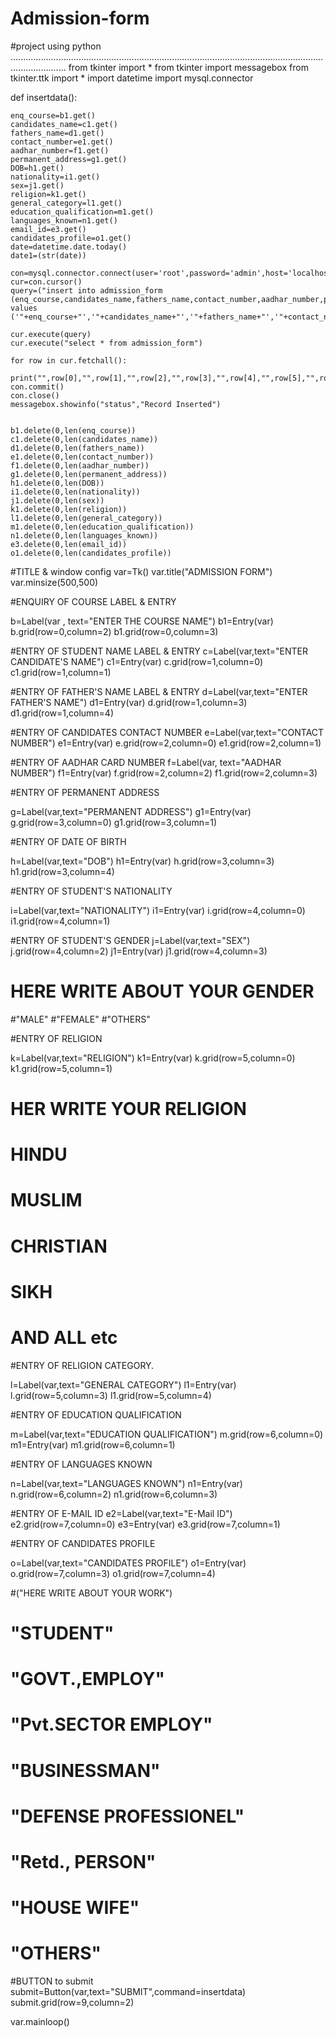 # Admission-form
#project using python
..................................................................................................................................................
from tkinter import *
from tkinter import messagebox
from tkinter.ttk import *
import datetime
import mysql.connector


def insertdata():

    enq_course=b1.get()
    candidates_name=c1.get()
    fathers_name=d1.get()
    contact_number=e1.get()
    aadhar_number=f1.get()
    permanent_address=g1.get()
    DOB=h1.get()
    nationality=i1.get()
    sex=j1.get()
    religion=k1.get()
    general_category=l1.get()
    education_qualification=m1.get()
    languages_known=n1.get()
    email_id=e3.get()
    candidates_profile=o1.get()
    date=datetime.date.today()
    date1=(str(date))

    con=mysql.connector.connect(user='root',password='admin',host='localhost',database='afrid')
    cur=con.cursor()
    query=("insert into admission_form  (enq_course,candidates_name,fathers_name,contact_number,aadhar_number,permanent_address,DOB,nationality,sex,religion,general_category,education_qualification,languages_known,email_id,candidates_profile,enq_date) values ('"+enq_course+"','"+candidates_name+"','"+fathers_name+"','"+contact_number+"','"+aadhar_number+"','"+permanent_address+"','"+DOB+"','"+nationality+"','"+sex+"','"+religion+"','"+general_category+"','"+education_qualification+"','"+languages_known+"','"+email_id+"','"+candidates_profile+"','"+date1+"');")
    
    cur.execute(query)
    cur.execute("select * from admission_form")
    
    for row in cur.fetchall():
        print("",row[0],"",row[1],"",row[2],"",row[3],"",row[4],"",row[5],"",row[6],"",row[7],"",row[8])
    con.commit()
    con.close()
    messagebox.showinfo("status","Record Inserted")
    
    
    b1.delete(0,len(enq_course))
    c1.delete(0,len(candidates_name))
    d1.delete(0,len(fathers_name))
    e1.delete(0,len(contact_number))
    f1.delete(0,len(aadhar_number))
    g1.delete(0,len(permanent_address))
    h1.delete(0,len(DOB))
    i1.delete(0,len(nationality))
    j1.delete(0,len(sex))
    k1.delete(0,len(religion))
    l1.delete(0,len(general_category))
    m1.delete(0,len(education_qualification))
    n1.delete(0,len(languages_known))
    e3.delete(0,len(email_id))
    o1.delete(0,len(candidates_profile))
       
    

#TITLE & window config
var=Tk()
var.title("ADMISSION FORM")
var.minsize(500,500)




#ENQUIRY OF COURSE LABEL & ENTRY

b=Label(var , text="ENTER THE COURSE NAME")
b1=Entry(var)
b.grid(row=0,column=2)
b1.grid(row=0,column=3)

#ENTRY OF STUDENT NAME LABEL & ENTRY
c=Label(var,text="ENTER CANDIDATE'S NAME")
c1=Entry(var)
c.grid(row=1,column=0)
c1.grid(row=1,column=1)

#ENTRY OF FATHER'S NAME LABEL & ENTRY
d=Label(var,text="ENTER FATHER'S NAME")
d1=Entry(var)
d.grid(row=1,column=3)
d1.grid(row=1,column=4)

#ENTRY OF CANDIDATES CONTACT NUMBER
e=Label(var,text="CONTACT NUMBER")
e1=Entry(var)
e.grid(row=2,column=0)
e1.grid(row=2,column=1)


#ENTRY OF AADHAR CARD NUMBER
f=Label(var, text="AADHAR NUMBER")
f1=Entry(var)
f.grid(row=2,column=2)
f1.grid(row=2,column=3)


#ENTRY OF PERMANENT ADDRESS

g=Label(var,text="PERMANENT ADDRESS")
g1=Entry(var)
g.grid(row=3,column=0)
g1.grid(row=3,column=1)

#ENTRY OF DATE OF BIRTH

h=Label(var,text="DOB")
h1=Entry(var)
h.grid(row=3,column=3)
h1.grid(row=3,column=4)

#ENTRY OF STUDENT'S NATIONALITY

i=Label(var,text="NATIONALITY")
i1=Entry(var)
i.grid(row=4,column=0)
i1.grid(row=4,column=1)



#ENTRY OF STUDENT'S GENDER
j=Label(var,text="SEX")
j.grid(row=4,column=2)
j1=Entry(var)
j1.grid(row=4,column=3)

# HERE WRITE ABOUT YOUR GENDER
#"MALE"
#"FEMALE"
#"OTHERS"

#ENTRY OF RELIGION

k=Label(var,text="RELIGION")
k1=Entry(var)
k.grid(row=5,column=0)
k1.grid(row=5,column=1)

# HER WRITE YOUR RELIGION
# HINDU
# MUSLIM
# CHRISTIAN
# SIKH
# AND ALL etc

#ENTRY OF RELIGION CATEGORY.

l=Label(var,text="GENERAL CATEGORY")
l1=Entry(var)
l.grid(row=5,column=3)
l1.grid(row=5,column=4)

#ENTRY OF EDUCATION QUALIFICATION

m=Label(var,text="EDUCATION QUALIFICATION")
m.grid(row=6,column=0)
m1=Entry(var)
m1.grid(row=6,column=1)

#ENTRY OF LANGUAGES KNOWN

n=Label(var,text="LANGUAGES KNOWN")
n1=Entry(var)
n.grid(row=6,column=2)
n1.grid(row=6,column=3)


#ENTRY OF E-MAIL ID
e2=Label(var,text="E-Mail ID")
e2.grid(row=7,column=0)
e3=Entry(var)
e3.grid(row=7,column=1)


#ENTRY OF CANDIDATES PROFILE

o=Label(var,text="CANDIDATES PROFILE")
o1=Entry(var)
o.grid(row=7,column=3)
o1.grid(row=7,column=4)


#("HERE WRITE ABOUT YOUR WORK")
# "STUDENT"
# "GOVT.,EMPLOY"
# "Pvt.SECTOR EMPLOY"
# "BUSINESSMAN"
# "DEFENSE PROFESSIONEL"
# "Retd., PERSON"
# "HOUSE WIFE"
# "OTHERS"


#BUTTON to submit
submit=Button(var,text="SUBMIT",command=insertdata)
submit.grid(row=9,column=2)

var.mainloop()
